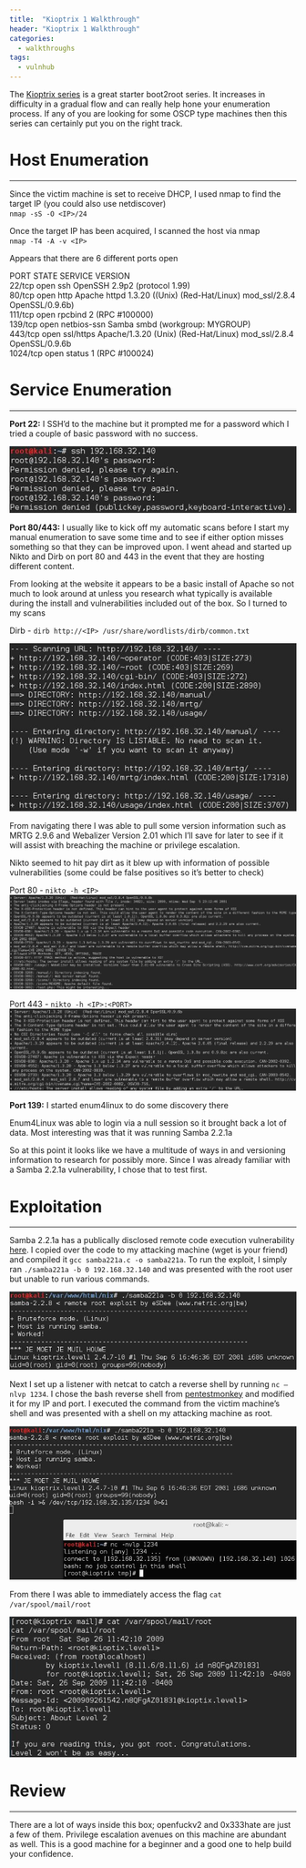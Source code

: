 ```yaml
---
title:  "Kioptrix 1 Walkthrough"
header: "Kioptrix 1 Walkthrough"
categories: 
  - walkthroughs
tags:
  - vulnhub
---
```


The [Kioptrix series](https://www.vulnhub.com/?q=Kioptrix&sort=date-des&type=vm) is a great starter boot2root series. It increases in difficulty in a gradual flow and can really help hone your enumeration process. If any of you are looking for some OSCP type machines then this series can certainly put you on the right track.

# Host Enumeration  
***

Since the victim machine is set to receive DHCP, I used nmap to find the target IP (you could also use netdiscover)  
`nmap -sS -O <IP>/24`  

Once the target IP has been acquired, I scanned the host via nmap  
`nmap -T4 -A -v <IP>`  

Appears that there are 6 different ports open  

PORT     STATE SERVICE     VERSION  
22/tcp   open  ssh         OpenSSH 2.9p2 (protocol 1.99)  
80/tcp   open  http        Apache httpd 1.3.20 ((Unix)  (Red-Hat/Linux) mod_ssl/2.8.4 OpenSSL/0.9.6b)  
111/tcp  open  rpcbind     2 (RPC #100000)  
139/tcp  open  netbios-ssn Samba smbd (workgroup: MYGROUP)  
443/tcp  open  ssl/https   Apache/1.3.20 (Unix)  (Red-Hat/Linux) mod_ssl/2.8.4 OpenSSL/0.9.6b  
1024/tcp open  status      1 (RPC #100024)  

# Service Enumeration  
***

**Port 22:** I SSH’d to the machine but it prompted me for a password which I tried a couple of basic password with no success.  

![SSH Attempt](/assets/images/kio1ssh.jpg)  

**Port 80/443:** I usually like to kick off my automatic scans before I start my manual enumeration to save some time and to see if either option misses something so that they can be improved upon. I went ahead and started up Nikto and Dirb on port 80 and 443 in the event that they are hosting different content.  

From looking at the website it appears to be a basic install of Apache so not much to look around at unless you research what typically is available during the install and vulnerabilities included out of the box. So I turned to my scans  

Dirb - `dirb http://<IP> /usr/share/wordlists/dirb/common.txt`  

![Dirb Results](/assets/images/kio1dirb.jpg)  

From navigating there I was able to pull some version information such as MRTG 2.9.6 and Webalizer Version 2.01 which I’ll save for later to see if it will assist with breaching the machine or privilege escalation.  

Nikto seemed to hit pay dirt as it blew up with information of possible vulnerabilities (some could be false positives so it’s better to check)  

Port 80  - `nikto -h <IP>`  
![Nikto 80 Results](/assets/images/kio1nikto80.jpg)  

Port 443  - `nikto -h <IP>:<PORT>`  
![Nikto 443 Results](/assets/images/kio1nikto443.jpg)  

**Port 139:** I started enum4linux to do some discovery there  

Enum4Linux was able to login via a null session so it brought back a lot of data. Most interesting was that it was running Samba 2.2.1a  

So at this point it looks like we have a multitude of ways in and versioning information to research for possibly more. Since I was already familiar with a Samba 2.2.1a vulnerability, I chose that to test first.  

# Exploitation
***

Samba 2.2.1a has a publically disclosed remote code execution vulnerability [here]( https://www.exploit-db.com/exploits/10/).  I copied over the code to my attacking machine (wget is your friend) and compiled it `gcc samba221a.c -o samba221a`. To run the exploit, I simply ran `./samba221a -b 0 192.168.32.140` and was presented with the root user but unable to run various commands.  

![Samba Example](/assets/images/kio1samba.jpg)  

Next I set up a listener with netcat to catch a reverse shell by running `nc –nlvp 1234`. I chose the bash reverse shell from [pentestmonkey](http://pentestmonkey.net/cheat-sheet/shells/reverse-shell-cheat-sheet) and modified it for my IP and port. I executed the command from the victim machine’s shell and was presented with a shell on my attacking machine as root.  

![Root](/assets/images/kio1root.jpg)  

From there I was able to immediately access the flag `cat /var/spool/mail/root`  

![Flag](/assets/images/kio1flag.jpg)  


# Review  
***

There are a lot of ways inside this box; openfuckv2 and 0x333hate are just a few of them. Privilege escalation avenues on this machine are abundant as well. This is a good machine for a beginner and a good one to help build your confidence.  